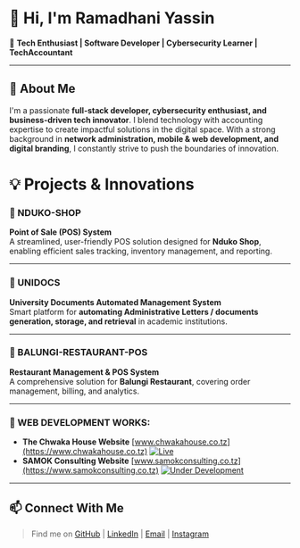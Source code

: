 # 👋 Hi, I'm Ramadhani Yassin

🚀 **Tech Enthusiast | Software Developer | Cybersecurity Learner | TechAccountant**

---

## 👀 About Me
I'm a passionate **full-stack developer, cybersecurity enthusiast, and business-driven tech innovator**. I blend technology with accounting expertise to create impactful solutions in the digital space. With a strong background in **network administration, mobile & web development, and digital branding**, I constantly strive to push the boundaries of innovation.

# **💡 Projects & Innovations**  

### **📌 NDUKO-SHOP**  
**Point of Sale (POS) System**  
A streamlined, user-friendly POS solution designed for **Nduko Shop**, enabling efficient sales tracking, inventory management, and reporting.  
 
---  

### **📌 UNIDOCS**  
**University Documents Automated Management System**  
Smart platform for **automating Administrative Letters / documents generation, storage, and retrieval** in academic institutions.  

---  

### **📌 BALUNGI-RESTAURANT-POS**  
**Restaurant Management & POS System**  
A comprehensive solution for **Balungi Restaurant**, covering order management, billing, and analytics.  

---

### **📌 WEB DEVELOPMENT WORKS:**  
- **The Chwaka House Website** [www.chwakahouse.co.tz](https://www.chwakahouse.co.tz) [![Live](https://img.shields.io/badge/Status-Live-brightgreen)](https://www.chwakahouse.co.tz) 
- **SAMOK Consulting Website** [www.samokconsulting.co.tz](https://www.samokconsulting.co.tz) [![Under Development](https://img.shields.io/badge/Status-Under_Development-orange)](https://www.samokconsulting.co.tz)

---  

## 📫 Connect With Me
> Find me on [GitHub](https://github.com/Ramadhani-Yassin) | [LinkedIn](https://www.linkedin.com/in/ramadhani-yassin-ramadhani/) | [Email](mailto:yasynramah@gmail.com) | [Instagram](https://www.instagram.com/rm_tech.tz/) 
   

